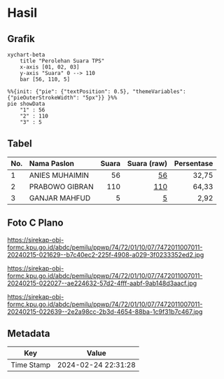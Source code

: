 # Hasil

## Grafik

```mermaid
xychart-beta
    title "Perolehan Suara TPS"
    x-axis [01, 02, 03]
    y-axis "Suara" 0 --> 110
    bar [56, 110, 5]
```

```mermaid
%%{init: {"pie": {"textPosition": 0.5}, "themeVariables": {"pieOuterStrokeWidth": "5px"}} }%%
pie showData
    "1" : 56
    "2" : 110
    "3" : 5
```

## Tabel

| No. | Nama Paslon    | Suara | Suara (raw) | Persentase |
|:--- |:-------------- | -----:| -----------:| ----------:|
| 1   | ANIES MUHAIMIN | 56    | [56][p-1]   | 32,75      |
| 2   | PRABOWO GIBRAN | 110   | [110][p-2]  | 64,33      |
| 3   | GANJAR MAHFUD  | 5     | [5][p-3]    | 2,92       |


[p-1]: https://github.com/gigit-pemilu/pemilu-2024-74-sulawesi-tenggara/blob/main/pilpres/hitung-suara/sub/74-sulawesi-tenggara/sub/72-kota-bau-bau/sub/01-betoambari/sub/1007-katobengke/sub/011-tps/sub/paslon-1.txt
[p-2]: https://github.com/gigit-pemilu/pemilu-2024-74-sulawesi-tenggara/blob/main/pilpres/hitung-suara/sub/74-sulawesi-tenggara/sub/72-kota-bau-bau/sub/01-betoambari/sub/1007-katobengke/sub/011-tps/sub/paslon-2.txt
[p-3]: https://github.com/gigit-pemilu/pemilu-2024-74-sulawesi-tenggara/blob/main/pilpres/hitung-suara/sub/74-sulawesi-tenggara/sub/72-kota-bau-bau/sub/01-betoambari/sub/1007-katobengke/sub/011-tps/sub/paslon-3.txt

## Foto C Plano

https://sirekap-obj-formc.kpu.go.id/abdc/pemilu/ppwp/74/72/01/10/07/7472011007011-20240215-021629--b7c40ec2-225f-4908-a029-3f0233352ed2.jpg

https://sirekap-obj-formc.kpu.go.id/abdc/pemilu/ppwp/74/72/01/10/07/7472011007011-20240215-022027--ae224632-57d2-4fff-aabf-9ab148d3aacf.jpg

https://sirekap-obj-formc.kpu.go.id/abdc/pemilu/ppwp/74/72/01/10/07/7472011007011-20240215-022639--2e2a98cc-2b3d-4654-88ba-1c9f31b7c467.jpg


## Metadata

| Key        | Value               |
| ---------- | ------------------- |
| Time Stamp | 2024-02-24 22:31:28 |



